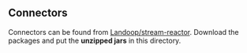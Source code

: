 ## Connectors
Connectors can be found from 
[Landoop/stream-reactor](https://github.com/Landoop/stream-reactor/releases/tag/0.2.6). 
Download the packages and put the **unzipped jars** in this directory.

